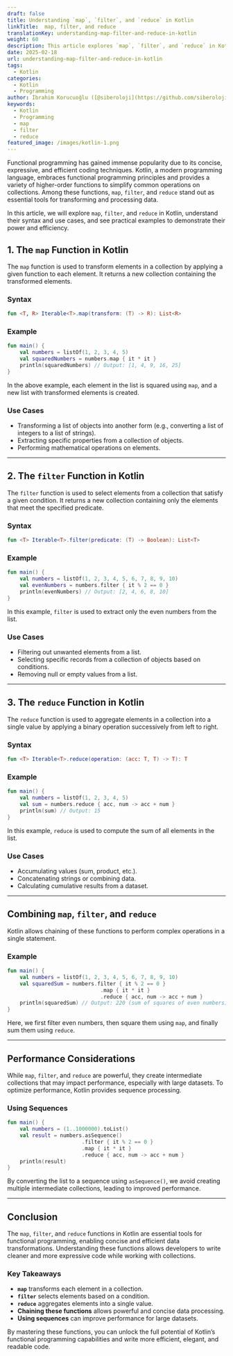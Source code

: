```yaml
---
draft: false
title: Understanding `map`, `filter`, and `reduce` in Kotlin
linkTitle:  map, filter, and reduce
translationKey: understanding-map-filter-and-reduce-in-kotlin
weight: 60
description: This article explores `map`, `filter`, and `reduce` in Kotlin, their syntax, use cases, and practical examples.
date: 2025-02-18
url: understanding-map-filter-and-reduce-in-kotlin
tags:
  - Kotlin
categories:
  - Kotlin
  - Programming
author: İbrahim Korucuoğlu ([@siberoloji](https://github.com/siberoloji))
keywords:
  - Kotlin
  - Programming
  - map
  - filter
  - reduce
featured_image: /images/kotlin-1.png
---
```

Functional programming has gained immense popularity due to its concise, expressive, and efficient coding techniques. Kotlin, a modern programming language, embraces functional programming principles and provides a variety of higher-order functions to simplify common operations on collections. Among these functions, `map`, `filter`, and `reduce` stand out as essential tools for transforming and processing data.

In this article, we will explore `map`, `filter`, and `reduce` in Kotlin, understand their syntax and use cases, and see practical examples to demonstrate their power and efficiency.

## 1. The `map` Function in Kotlin

The `map` function is used to transform elements in a collection by applying a given function to each element. It returns a new collection containing the transformed elements.

### Syntax

```kotlin
fun <T, R> Iterable<T>.map(transform: (T) -> R): List<R>
```

### Example

```kotlin
fun main() {
    val numbers = listOf(1, 2, 3, 4, 5)
    val squaredNumbers = numbers.map { it * it }
    println(squaredNumbers) // Output: [1, 4, 9, 16, 25]
}
```

In the above example, each element in the list is squared using `map`, and a new list with transformed elements is created.

### Use Cases

- Transforming a list of objects into another form (e.g., converting a list of integers to a list of strings).
- Extracting specific properties from a collection of objects.
- Performing mathematical operations on elements.

---

## 2. The `filter` Function in Kotlin

The `filter` function is used to select elements from a collection that satisfy a given condition. It returns a new collection containing only the elements that meet the specified predicate.

### Syntax

```kotlin
fun <T> Iterable<T>.filter(predicate: (T) -> Boolean): List<T>
```

### Example

```kotlin
fun main() {
    val numbers = listOf(1, 2, 3, 4, 5, 6, 7, 8, 9, 10)
    val evenNumbers = numbers.filter { it % 2 == 0 }
    println(evenNumbers) // Output: [2, 4, 6, 8, 10]
}
```

In this example, `filter` is used to extract only the even numbers from the list.

### Use Cases

- Filtering out unwanted elements from a list.
- Selecting specific records from a collection of objects based on conditions.
- Removing null or empty values from a list.

---

## 3. The `reduce` Function in Kotlin

The `reduce` function is used to aggregate elements in a collection into a single value by applying a binary operation successively from left to right.

### Syntax

```kotlin
fun <T> Iterable<T>.reduce(operation: (acc: T, T) -> T): T
```

### Example

```kotlin
fun main() {
    val numbers = listOf(1, 2, 3, 4, 5)
    val sum = numbers.reduce { acc, num -> acc + num }
    println(sum) // Output: 15
}
```

In this example, `reduce` is used to compute the sum of all elements in the list.

### Use Cases

- Accumulating values (sum, product, etc.).
- Concatenating strings or combining data.
- Calculating cumulative results from a dataset.

---

## Combining `map`, `filter`, and `reduce`

Kotlin allows chaining of these functions to perform complex operations in a single statement.

### Example

```kotlin
fun main() {
    val numbers = listOf(1, 2, 3, 4, 5, 6, 7, 8, 9, 10)
    val squaredSum = numbers.filter { it % 2 == 0 }
                              .map { it * it }
                              .reduce { acc, num -> acc + num }
    println(squaredSum) // Output: 220 (sum of squares of even numbers)
}
```

Here, we first filter even numbers, then square them using `map`, and finally sum them using `reduce`.

---

## Performance Considerations

While `map`, `filter`, and `reduce` are powerful, they create intermediate collections that may impact performance, especially with large datasets. To optimize performance, Kotlin provides sequence processing.

### Using Sequences

```kotlin
fun main() {
    val numbers = (1..1000000).toList()
    val result = numbers.asSequence()
                        .filter { it % 2 == 0 }
                        .map { it * it }
                        .reduce { acc, num -> acc + num }
    println(result)
}
```

By converting the list to a sequence using `asSequence()`, we avoid creating multiple intermediate collections, leading to improved performance.

---

## Conclusion

The `map`, `filter`, and `reduce` functions in Kotlin are essential tools for functional programming, enabling concise and efficient data transformations. Understanding these functions allows developers to write cleaner and more expressive code while working with collections.

### Key Takeaways

- **`map`** transforms each element in a collection.
- **`filter`** selects elements based on a condition.
- **`reduce`** aggregates elements into a single value.
- **Chaining these functions** allows powerful and concise data processing.
- **Using sequences** can improve performance for large datasets.

By mastering these functions, you can unlock the full potential of Kotlin’s functional programming capabilities and write more efficient, elegant, and readable code.
